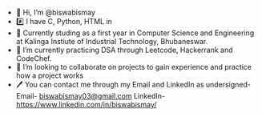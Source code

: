 - 👋 Hi, I’m @biswabismay
- #️⃣ I have C, Python, HTML in
- 📑 Currently studing as a first year in Computer Science and Engineering at Kalinga Instiute of Industrial Technology, Bhubaneswar.
- 🌱 I’m currently practicing DSA through Leetcode, Hackerrank and CodeChef.
- 👀 I’m looking to collaborate on projects to gain experience and practice how a project works
- 🖊 You can contact me through my Email and LinkedIn as undersigned-
   Email- biswabismay03@gmail.com
   LinkedIn- https://www.linkedin.com/in/biswabismay/

<!---
biswabismay/biswabismay is a ✨ special ✨ repository because its `README.md` (this file) appears on your GitHub profile.
You can click the Preview link to take a look at your changes.
--->
